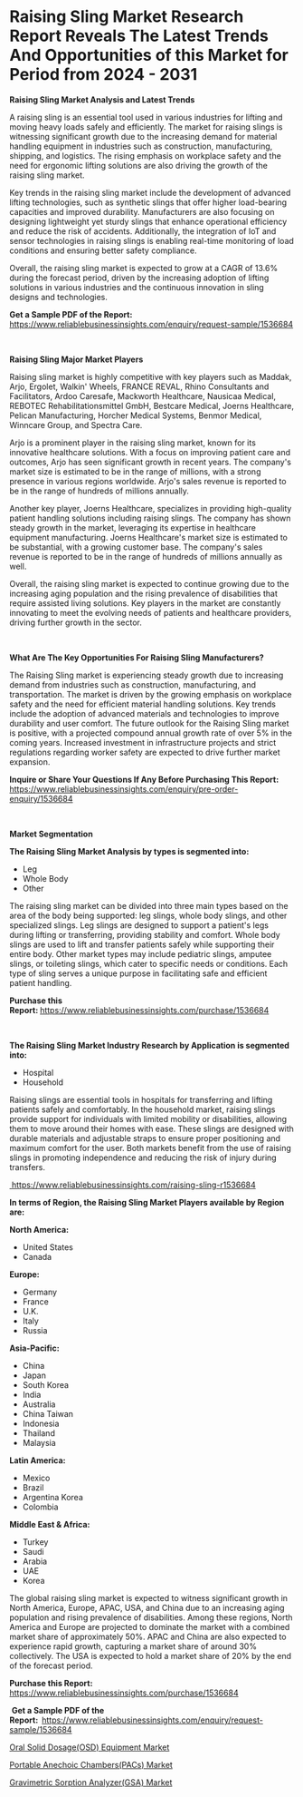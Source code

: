 <p><h1>Raising Sling Market Research Report Reveals The Latest Trends And Opportunities of this Market for Period from 2024 - 2031</h1></p><p><strong>Raising Sling Market Analysis and Latest Trends</strong></p>
<p><p>A raising sling is an essential tool used in various industries for lifting and moving heavy loads safely and efficiently. The market for raising slings is witnessing significant growth due to the increasing demand for material handling equipment in industries such as construction, manufacturing, shipping, and logistics. The rising emphasis on workplace safety and the need for ergonomic lifting solutions are also driving the growth of the raising sling market.</p><p>Key trends in the raising sling market include the development of advanced lifting technologies, such as synthetic slings that offer higher load-bearing capacities and improved durability. Manufacturers are also focusing on designing lightweight yet sturdy slings that enhance operational efficiency and reduce the risk of accidents. Additionally, the integration of IoT and sensor technologies in raising slings is enabling real-time monitoring of load conditions and ensuring better safety compliance.</p><p>Overall, the raising sling market is expected to grow at a CAGR of 13.6% during the forecast period, driven by the increasing adoption of lifting solutions in various industries and the continuous innovation in sling designs and technologies.</p></p>
<p><strong>Get a Sample PDF of the Report:&nbsp;</strong> <a href="https://www.reliablebusinessinsights.com/enquiry/request-sample/1536684">https://www.reliablebusinessinsights.com/enquiry/request-sample/1536684</a></p>
<p>&nbsp;</p>
<p><strong>Raising Sling Major Market Players</strong></p>
<p><p>Raising sling market is highly competitive with key players such as Maddak, Arjo, Ergolet, Walkin' Wheels, FRANCE REVAL, Rhino Consultants and Facilitators, Ardoo Caresafe, Mackworth Healthcare, Nausicaa Medical, REBOTEC Rehabilitationsmittel GmbH, Bestcare Medical, Joerns Healthcare, Pelican Manufacturing, Horcher Medical Systems, Benmor Medical, Winncare Group, and Spectra Care.</p><p>Arjo is a prominent player in the raising sling market, known for its innovative healthcare solutions. With a focus on improving patient care and outcomes, Arjo has seen significant growth in recent years. The company's market size is estimated to be in the range of millions, with a strong presence in various regions worldwide. Arjo's sales revenue is reported to be in the range of hundreds of millions annually.</p><p>Another key player, Joerns Healthcare, specializes in providing high-quality patient handling solutions including raising slings. The company has shown steady growth in the market, leveraging its expertise in healthcare equipment manufacturing. Joerns Healthcare's market size is estimated to be substantial, with a growing customer base. The company's sales revenue is reported to be in the range of hundreds of millions annually as well.</p><p>Overall, the raising sling market is expected to continue growing due to the increasing aging population and the rising prevalence of disabilities that require assisted living solutions. Key players in the market are constantly innovating to meet the evolving needs of patients and healthcare providers, driving further growth in the sector.</p></p>
<p>&nbsp;</p>
<p><strong>What Are The Key Opportunities For Raising Sling Manufacturers?</strong></p>
<p><p>The Raising Sling market is experiencing steady growth due to increasing demand from industries such as construction, manufacturing, and transportation. The market is driven by the growing emphasis on workplace safety and the need for efficient material handling solutions. Key trends include the adoption of advanced materials and technologies to improve durability and user comfort. The future outlook for the Raising Sling market is positive, with a projected compound annual growth rate of over 5% in the coming years. Increased investment in infrastructure projects and strict regulations regarding worker safety are expected to drive further market expansion.</p></p>
<p><strong>Inquire or Share Your Questions If Any Before Purchasing This Report:</strong> <a href="https://www.reliablebusinessinsights.com/enquiry/pre-order-enquiry/1536684">https://www.reliablebusinessinsights.com/enquiry/pre-order-enquiry/1536684</a></p>
<p>&nbsp;</p>
<p><strong>Market Segmentation</strong></p>
<p><strong>The Raising Sling Market Analysis by types is segmented into:</strong></p>
<p><ul><li>Leg</li><li>Whole Body</li><li>Other</li></ul></p>
<p><p>The raising sling market can be divided into three main types based on the area of the body being supported: leg slings, whole body slings, and other specialized slings. Leg slings are designed to support a patient's legs during lifting or transferring, providing stability and comfort. Whole body slings are used to lift and transfer patients safely while supporting their entire body. Other market types may include pediatric slings, amputee slings, or toileting slings, which cater to specific needs or conditions. Each type of sling serves a unique purpose in facilitating safe and efficient patient handling.</p></p>
<p><strong>Purchase this Report:&nbsp;</strong><a href="https://www.reliablebusinessinsights.com/purchase/1536684">https://www.reliablebusinessinsights.com/purchase/1536684</a></p>
<p>&nbsp;</p>
<p><strong>The Raising Sling Market Industry Research by Application is segmented into:</strong></p>
<p><ul><li>Hospital</li><li>Household</li></ul></p>
<p><p>Raising slings are essential tools in hospitals for transferring and lifting patients safely and comfortably. In the household market, raising slings provide support for individuals with limited mobility or disabilities, allowing them to move around their homes with ease. These slings are designed with durable materials and adjustable straps to ensure proper positioning and maximum comfort for the user. Both markets benefit from the use of raising slings in promoting independence and reducing the risk of injury during transfers.</p></p>
<p><a href="https://www.reliablebusinessinsights.com/raising-sling-r1536684">&nbsp;https://www.reliablebusinessinsights.com/raising-sling-r1536684</a></p>
<p><strong>In terms of Region, the Raising Sling Market Players available by Region are:</strong></p>
<p>
    <p> <strong> North America: </strong>
        <ul>
            <li>United States</li>
            <li>Canada</li>
        </ul>
        </p> 
    <p> <strong> Europe: </strong>
        <ul>
            <li>Germany</li>
            <li>France</li>
            <li>U.K.</li>
            <li>Italy</li>
            <li>Russia</li>
        </ul>
        </p> 
    <p> <strong> Asia-Pacific: </strong>
        <ul>
            <li>China</li>
            <li>Japan</li>
            <li>South Korea</li>
            <li>India</li>
            <li>Australia</li>
            <li>China Taiwan</li>
            <li>Indonesia</li>
            <li>Thailand</li>
            <li>Malaysia</li>
        </ul>
        </p> 
    <p> <strong> Latin America: </strong>
        <ul>
            <li>Mexico</li>
            <li>Brazil</li>
            <li>Argentina Korea</li>
            <li>Colombia</li>
        </ul>
        </p> 
    <p> <strong> Middle East & Africa: </strong>
        <ul>
            <li>Turkey</li>
            <li>Saudi</li>
            <li>Arabia</li>
            <li>UAE</li>
            <li>Korea</li>
        </ul>
    </p>
    </p>
<p><p>The global raising sling market is expected to witness significant growth in North America, Europe, APAC, USA, and China due to an increasing aging population and rising prevalence of disabilities. Among these regions, North America and Europe are projected to dominate the market with a combined market share of approximately 50%. APAC and China are also expected to experience rapid growth, capturing a market share of around 30% collectively. The USA is expected to hold a market share of 20% by the end of the forecast period.</p></p>
<p><strong>Purchase this Report: </strong><a href="https://www.reliablebusinessinsights.com/purchase/1536684">https://www.reliablebusinessinsights.com/purchase/1536684</a></p>
<p>&nbsp;<strong>Get a Sample PDF of the Report:&nbsp;&nbsp;</strong><a href="https://www.reliablebusinessinsights.com/enquiry/request-sample/1536684">https://www.reliablebusinessinsights.com/enquiry/request-sample/1536684</a></p>
<p><strong></strong></p>
<p><p><a href="https://github.com/sarohimweaach77/Market-Research-Report-List-1/blob/main/oral-solid-dosageosd-equipment-market.md">Oral Solid Dosage(OSD) Equipment Market</a></p><p><a href="https://github.com/ajiariaa/Market-Research-Report-List-1/blob/main/portable-anechoic-chamberspacs-market.md">Portable Anechoic Chambers(PACs) Market</a></p><p><a href="https://github.com/niyotibauri9/Market-Research-Report-List-1/blob/main/gravimetric-sorption-analyzergsa-market.md">Gravimetric Sorption Analyzer(GSA) Market</a></p></p>